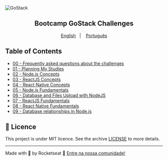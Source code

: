 <img alt="GoStack" src="https://camo.githubusercontent.com/a869a2aaab296ef925343d7e76518cd213eb0a30/68747470733a2f2f73746f726167652e676f6f676c65617069732e636f6d2f676f6c64656e2d77696e642f626f6f7463616d702d676f737461636b2f6865616465722d6465736166696f732d6e65772e706e67" />
<h2 align="center">
  Bootcamp GoStack Challenges
</h2>

<p align="center">
  <a href="README.en.md">English</a>&nbsp;&nbsp;&nbsp;|&nbsp;&nbsp;&nbsp;
  <a href="README.md">Português</a>
</p>

## Table of Contents

- [00 - Frequently asked questions about the challenges](https://github.com/rocketseat/bootcamp-gostack-desafios/tree/master/faq-desafios)
- [01 - Planning My Studies](https://github.com/Rocketseat/bootcamp-gostack-desafios/tree/master/desafio-01/README.en.md)
- [02 - Node.js Concepts](https://github.com/Rocketseat/bootcamp-gostack-desafios/tree/master/desafio-conceitos-nodejs/README.en.md)
- [03 - ReactJS Concepts](https://github.com/Rocketseat/bootcamp-gostack-desafios/tree/master/desafio-conceitos-reactjs)
- [04 - React Native Concepts](https://github.com/Rocketseat/bootcamp-gostack-desafios/tree/master/desafio-conceitos-react-native)
- [05 - Node.js Fundamentals](https://github.com/Rocketseat/bootcamp-gostack-desafios/tree/master/desafio-fundamentos-nodejs)
- [06 - Database and Files Upload with NodeJS](https://github.com/Rocketseat/bootcamp-gostack-desafios/tree/master/desafio-database-upload)
- [07 - ReactJS Fundamentals](https://github.com/Rocketseat/bootcamp-gostack-desafios/tree/master/desafio-fundamentos-reactjs)
- [08 - React Native Fundamentals](https://github.com/Rocketseat/bootcamp-gostack-desafios/tree/master/desafio-fundamentos-react-native)
- [09 - Database relationships in Node.js](https://github.com/Rocketseat/bootcamp-gostack-desafios/tree/master/desafio-database-relations)

## :memo: Licence

This project is under MIT licence. See the archive [LICENSE](LICENSE) to more details.

---

Made with 💜 by Rocketseat :wave: [Entre na nossa comunidade!](https://discordapp.com/invite/gCRAFhc)
